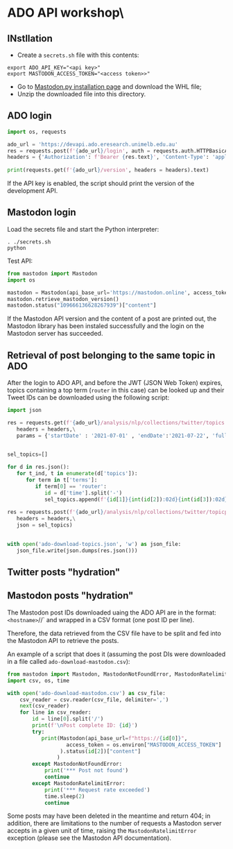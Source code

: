 # ADO API workshop\


## INstllation

* Create a `secrets.sh` file with this contents:
```shell
export ADO_API_KEY="<api key>"
export MASTODON_ACCESS_TOKEN="<access token>>"
```
* Go to [Mastodon.py installation page](https://pypi.org/project/Mastodon.py/#files) and download the WHL file;
* Unzip the downloaded file into this directory.


## ADO login

```python
import os, requests

ado_url = 'https://devapi.ado.eresearch.unimelb.edu.au'
res = requests.post(f'{ado_url}/login', auth = requests.auth.HTTPBasicAuth('apikey', os.environ['ADO_API_KEY']))
headers = {'Authorization': f'Bearer {res.text}', 'Content-Type': 'application/json'}
   
print(requests.get(f'{ado_url}/version', headers = headers).text)
```

If the API key is enabled, the script should print the version of the development API.


## Mastodon login

Load the secrets file and start the Python interpreter:
```shell
. ./secrets.sh
python
```

Test API:
```python
from mastodon import Mastodon
import os

mastodon = Mastodon(api_base_url='https://mastodon.online', access_token = os.environ['MASTODON_ACCESS_TOKEN'])
mastodon.retrieve_mastodon_version()
mastodon.status("109666136628267939")["content"]
```

If the Mastodon API version and the content of a post are printed out, the Mastodon library has been instaled successfully and the
login on the Mastodon server has succeeded.


## Retrieval of post belonging to the same topic in ADO

After the login to ADO API, and before the JWT (JSON Web Token) expires, topics containing a 
top term (`router` in this case) can be looked up and their Tweet IDs can be downloaded
using the following script:
```python
import json

res = requests.get(f'{ado_url}/analysis/nlp/collections/twitter/topics',\
   headers = headers,\
   params = {'startDate' : '2021-07-01' , 'endDate':'2021-07-22', 'fullResult' : False})
   

sel_topics=[]

for d in res.json():
   for t_ind, t in enumerate(d['topics']):
      for term in t['terms']:
         if term[0] == 'router':
            id = d['time'].split('-')
            sel_topics.append(f'{id[1]}{int(id[2]):02d}{int(id[3]):02d}-{t_ind + 1}')
            
res = requests.post(f'{ado_url}/analysis/nlp/collections/twitter/topicposts',\
   headers = headers,\
   json = sel_topics)

            
with open('ado-download-topics.json', 'w') as json_file: 
   json_file.write(json.dumps(res.json()))
```


## Twitter posts "hydration"


## Mastodon posts "hydration"

The Mastodon post IDs downloaded uaing the ADO API are in the format:
`<hostname>`/<user handle>/<post id>`
and wrapped in a CSV format (one post ID per line).

Therefore, the data retrieved from the CSV file have to be split and fed into the Mastodon API to 
retrieve the posts.

An example of a script that does it (assuming the post DIs were downloaded in a file called `ado-download-mastodon.csv`):
```python
from mastodon import Mastodon, MastodonNotFoundError, MastodonRatelimitError
import csv, os, time

with open('ado-download-mastodon.csv') as csv_file:
    csv_reader = csv.reader(csv_file, delimiter=',')
    next(csv_reader)
    for line in csv_reader:
        id = line[0].split('/')
        print(f'\nPost complete ID: {id}')
        try:
           print(Mastodon(api_base_url=f"https://{id[0]}",
                   access_token = os.environ["MASTODON_ACCESS_TOKEN"]
                 ).status(id[2])["content"]
                )
        except MastodonNotFoundError:
            print('*** Post not found')
            continue
        except MastodonRatelimitError:
            print('*** Request rate exceeded')
            time.sleep(2)
            continue
```

Some posts may have been deleted in the meantime and return 404; in addition, there are limitations
to the number of requests a Mastodon server accepts in a given unit of time, raising the `MastodonRatelimitError` exception
(please see the Mastodon API documentation).
